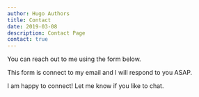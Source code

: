 ```yaml
---
author: Hugo Authors
title: Contact
date: 2019-03-08
description: Contact Page
contact: true
---
```



You can reach out to me using the form below.

This form is connect to my email and I will respond to you ASAP.

I am happy to connect! Let me know if you like to chat.
